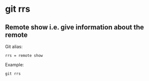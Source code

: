 # git rrs

## Remote show i.e. give information about the remote <name>

Git alias:

```git
rrs = remote show
```

Example:

```shell
git rrs
```
